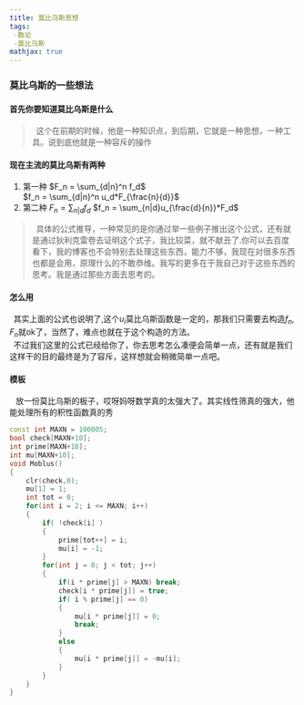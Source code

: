 ```yaml
---
title: 莫比乌斯思想
tags:
 -数论
 -莫比乌斯
mathjax: true
---
```


###  莫比乌斯的一些想法

####  首先你要知道莫比乌斯是什么
> &ensp;这个在前期的时候，他是一种知识点，到后期，它就是一种思想，一种工具。说到底他就是一种容斥的操作

#### 现在主流的莫比乌斯有两种

1. 第一种
    $F_n = \sum_{d|n}^n f_d$      
    $f_n = \sum_{d|n}^n u_d*F_{\frac{n}{d}}$
2. 第二种
    $F_n = \sum_{n|d}f_d$
    $f_n = \sum_{n|d}u_{\frac{d}{n}}*F_d$   

> &ensp;具体的公式推导，一种常见的是你通过举一些例子推出这个公式，还有就是通过狄利克雷卷去证明这个式子，我比较菜，就不献丑了.你可以去百度看下，我的博客也不会特别去处理这些东西，能力不够，我现在对很多东西也都是会用，原理什么的不敢恭维。我写的更多在于我自己对于这些东西的思考。我是通过那些方面去思考的。

#### 怎么用
&ensp;其实上面的公式也说明了,这个$u_i$莫比乌斯函数是一定的，那我们只需要去构造$f_n,F_n$就ok了，当然了，难点也就在于这个构造的方法。  
&ensp;不过我们这里的公式已经给你了，你去思考怎么凑便会简单一点，还有就是我们这样干的目的最终是为了容斥，这样想就会稍微简单一点吧。

#### 模板
&ensp; 放一份莫比乌斯的板子，哎呀妈呀数学真的太强大了。其实线性筛真的强大，他能处理所有的积性函数真的秀
```cpp
const int MAXN = 100005;
bool check[MAXN+10];
int prime[MAXN+10];
int mu[MAXN+10];
void Moblus()
{
    clr(check,0);
    mu[1] = 1;
    int tot = 0;
    for(int i = 2; i <= MAXN; i++)
    {
        if( !check[i] )
        {
            prime[tot++] = i;
            mu[i] = -1;
        }
        for(int j = 0; j < tot; j++)
        {
            if(i * prime[j] > MAXN) break;
            check[i * prime[j]] = true;
            if( i % prime[j] == 0)
            {
                mu[i * prime[j]] = 0;
                break;
            }
            else
            {
                mu[i * prime[j]] = -mu[i];
            }
        }
    }
}
```

 
 


